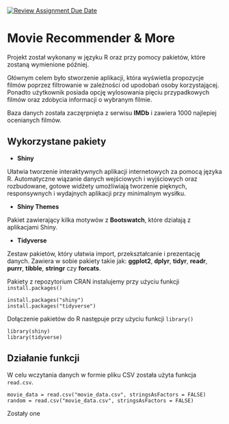 [![Review Assignment Due Date](https://classroom.github.com/assets/deadline-readme-button-8d59dc4de5201274e310e4c54b9627a8934c3b88527886e3b421487c677d23eb.svg)](https://classroom.github.com/a/tauthlex)

# Movie Recommender & More
Projekt został wykonany w języku R oraz przy pomocy pakietów, które zostaną wymienione później. 

Głównym celem było stworzenie aplikacji, która wyświetla propozycje filmów poprzez filtrowanie w zależności od upodobań osoby korzystającej. Ponadto użytkownik posiada opcję wylosowania pięciu przypadkowych filmów oraz zdobycia informacji o wybranym filmie. 

Baza danych została zaczęrpnięta z serwisu **IMDb** i zawiera 1000 najlepiej ocenianych filmów. 
## Wykorzystane pakiety
* **Shiny**

Ułatwia tworzenie interaktywnych aplikacji internetowych za pomocą języka R. Automatyczne wiązanie danych wejściowych i wyjściowych oraz rozbudowane, gotowe widżety umożliwiają tworzenie pięknych, responsywnych i wydajnych aplikacji przy minimalnym wysiłku.

* **Shiny Themes**

Pakiet zawierający kilka motywów z **Bootswatch**, które działają z aplikacjami Shiny.

* **Tidyverse**

Zestaw pakietów, który ułatwia import, przekształcanie i prezentację danych. Zawiera w sobie pakiety takie jak: **ggplot2**, **dplyr**, **tidyr**, **readr**, **purrr**, **tibble**, **stringr** czy **forcats**.

Pakiety z repozytorium CRAN instalujemy przy użyciu funkcji `install.packages()`
```
install.packages("shiny")
install.packages("tidyverse") 
```

Dołączenie pakietów do R następuje przy użyciu funkcji `library()`
```
library(shiny)
library(tidyverse) 
```
## Działanie funkcji
W celu wczytania danych w formie pliku CSV została użyta funkcja `read.csv`.
```
movie_data = read.csv("movie_data.csv", stringsAsFactors = FALSE)
random = read.csv("movie_data.csv", stringsAsFactors = FALSE)
```
Zostały one 
